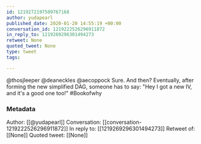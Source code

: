 ```yaml
---
id: 1219272197509767168
author: yudapearl
published_date: 2020-01-20 14:55:19 +00:00
conversation_id: 1219222526296911872
in_reply_to: 1219269296301494273
retweet: None
quoted_tweet: None
type: tweet
tags:

---
```


@thosjleeper @deaneckles @aecoppock Sure. And then? Eventually, after forming the new simplified DAG, someone has to say: "Hey I got a new IV, and it's a good one too!" #Bookofwhy

### Metadata

Author: [[@yudapearl]]
Conversation: [[conversation-1219222526296911872]]
In reply to: [[1219269296301494273]]
Retweet of: [[None]]
Quoted tweet: [[None]]
